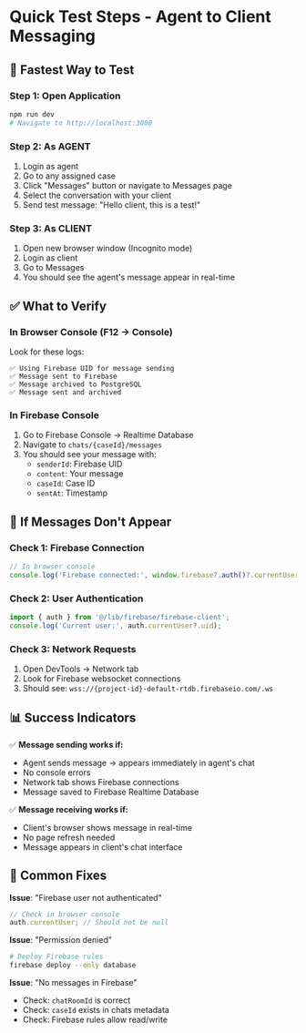 # Quick Test Steps - Agent to Client Messaging

## 🚀 Fastest Way to Test

### Step 1: Open Application

```bash
npm run dev
# Navigate to http://localhost:3000
```

### Step 2: As AGENT

1. Login as agent
2. Go to any assigned case
3. Click "Messages" button or navigate to Messages page
4. Select the conversation with your client
5. Send test message: "Hello client, this is a test!"

### Step 3: As CLIENT

1. Open new browser window (Incognito mode)
2. Login as client
3. Go to Messages
4. You should see the agent's message appear in real-time

## ✅ What to Verify

### In Browser Console (F12 → Console)

Look for these logs:

```
✅ Using Firebase UID for message sending
✅ Message sent to Firebase
✅ Message archived to PostgreSQL
✅ Message sent and archived
```

### In Firebase Console

1. Go to Firebase Console → Realtime Database
2. Navigate to `chats/{caseId}/messages`
3. You should see your message with:
   - `senderId`: Firebase UID
   - `content`: Your message
   - `caseId`: Case ID
   - `sentAt`: Timestamp

## 🐛 If Messages Don't Appear

### Check 1: Firebase Connection

```javascript
// In browser console
console.log('Firebase connected:', window.firebase?.auth()?.currentUser);
```

### Check 2: User Authentication

```javascript
import { auth } from '@/lib/firebase/firebase-client';
console.log('Current user:', auth.currentUser?.uid);
```

### Check 3: Network Requests

1. Open DevTools → Network tab
2. Look for Firebase websocket connections
3. Should see: `wss://{project-id}-default-rtdb.firebaseio.com/.ws`

## 📊 Success Indicators

✅ **Message sending works if:**

- Agent sends message → appears immediately in agent's chat
- No console errors
- Network tab shows Firebase connections
- Message saved to Firebase Realtime Database

✅ **Message receiving works if:**

- Client's browser shows message in real-time
- No page refresh needed
- Message appears in client's chat interface

## 🔧 Common Fixes

**Issue**: "Firebase user not authenticated"

```javascript
// Check in browser console
auth.currentUser; // Should not be null
```

**Issue**: "Permission denied"

```bash
# Deploy Firebase rules
firebase deploy --only database
```

**Issue**: "No messages in Firebase"

- Check: `chatRoomId` is correct
- Check: `caseId` exists in chats metadata
- Check: Firebase rules allow read/write
